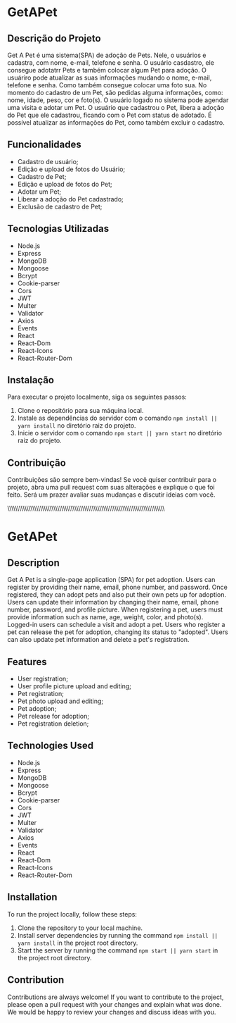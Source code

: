 # GetAPet

<h2>Descrição do Projeto</h2>
<p>Get A Pet é uma sistema(SPA) de adoção de Pets. Nele, o usuários e cadastra, com nome, e-mail, telefone e senha.
O usuário casdastro, ele consegue adotatrr Pets e também colocar algum Pet para adoção.
O usuáriro pode atualizar as suas informações mudando o nome, e-mail, telefone e senha. Como também consegue colocar
uma foto sua.
No momento do cadastro de um Pet, são pedidas alguma informações, como: nome, idade, peso, cor e foto(s).
O usuário logado no sistema pode agendar uma visita e adotar um Pet.
O usuário que cadastrou o Pet, libera a adoção do Pet que ele cadastrou, ficando com o Pet com status de adotado.
É possível atualizar as informações do Pet, como também excluir o cadastro.
</p>

<h2>Funcionalidades</h2>
<ul>
	<li>Cadastro de usuário;</li>
	<li>Edição e upload de fotos do Usuário;</li>
	<li>Cadastro de Pet;</li>
  <li>Edição e upload de fotos do Pet;</li>
  <li>Adotar um Pet;</li>
  <li>Liberar a adoção do Pet cadastrado;</li>
  <li>Exclusão de cadastro de Pet;</li>
</ul>

<h2>Tecnologias Utilizadas</h2>
<ul>
	<li>Node.js</li>
	<li>Express</li>
	<li>MongoDB</li>
	<li>Mongoose</li>
	<li>Bcrypt</li>
  <li>Cookie-parser</li>
  <li>Cors</li>
  <li>JWT</li>
  <li>Multer</li>
  <li>Validator</li>
  <li>Axios</li>
  <li>Events</li>
  <li>React</li>
  <li>React-Dom</li>
  <li>React-Icons</li>
  <li>React-Router-Dom</li>
</ul>

<h2>Instalação</h2>
<p>Para executar o projeto localmente, siga os seguintes passos:</p>
<ol>
	<li>Clone o repositório para sua máquina local.</li>
	<li>Instale as dependências do servidor com o comando <code>npm install || yarn install</code> no diretório raiz do projeto.</li>
	<li>Inicie o servidor com o comando <code>npm start || yarn start</code> no diretório raiz do projeto.</li>
</ol>

<h2>Contribuição</h2>
<p>Contribuições são sempre bem-vindas! Se você quiser contribuir para o projeto, abra uma pull request com suas alterações e explique o que foi feito. Será um prazer avaliar suas mudanças e discutir ideias com você.</p>

\\\\\\\\\\\\\\\\\\\\\\\\\\\\\\\\\\\\\\\\\\\\\\\\\\\\\\\\\\\\\\\\\\\\\\\\\\\\\\\\\\\\\\\\\\\\\\\\\\\\\\\\\\\\\\\\\\\\\\\\\\\\\\\\\\\\\\\\\\\\\\\\\\\\\\\\\\\\\\\\\\\

# GetAPet

<h2>Description</h2>
<p>Get A Pet is a single-page application (SPA) for pet adoption. Users can register by providing their name, email, phone number, and password. Once registered, they can adopt pets and also put their own pets up for adoption. Users can update their information by changing their name, email, phone number, password, and profile picture. When registering a pet, users must provide information such as name, age, weight, color, and photo(s). Logged-in users can schedule a visit and adopt a pet. Users who register a pet can release the pet for adoption, changing its status to "adopted". Users can also update pet information and delete a pet's registration.</p>
<h2>Features</h2>

<ul>
	<li>User registration;</li>
	<li>User profile picture upload and editing;</li>
	<li>Pet registration;</li>
	<li>Pet photo upload and editing;</li>
	<li>Pet adoption;</li>
	<li>Pet release for adoption;</li>
	<li>Pet registration deletion;</li>
</ul>

<h2>Technologies Used</h2>
<ul>
	<li>Node.js</li>
	<li>Express</li>
	<li>MongoDB</li>
	<li>Mongoose</li>
	<li>Bcrypt</li>
	<li>Cookie-parser</li>
	<li>Cors</li>
	<li>JWT</li>
	<li>Multer</li>
	<li>Validator</li>
	<li>Axios</li>
	<li>Events</li>
	<li>React</li>
	<li>React-Dom</li>
	<li>React-Icons</li>
	<li>React-Router-Dom</li>
</ul>

<h2>Installation</h2>
<p>To run the project locally, follow these steps:</p>
<ol>
	<li>Clone the repository to your local machine.</li>
	<li>Install server dependencies by running the command <code>npm install || yarn install</code> in the project root directory.</li>
	<li>Start the server by running the command <code>npm start || yarn start</code> in the project root directory.</li>
</ol>

<h2>Contribution</h2>
<p>Contributions are always welcome! If you want to contribute to the project, please open a pull request with your changes and explain what was done. We would be happy to review your changes and discuss ideas with you.</p>

